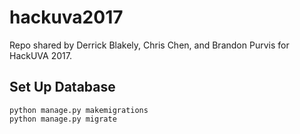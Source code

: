 # hackuva2017
Repo shared by Derrick Blakely, Chris Chen, and Brandon Purvis for HackUVA 2017.


## Set Up Database

```
python manage.py makemigrations
python manage.py migrate
```